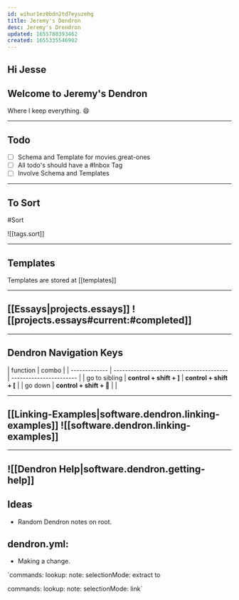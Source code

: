 ```yaml
---
id: wihur1ez0bdn2td7eyuzehg
title: Jeremy's Dendron
desc: Jeremy's Drendron
updated: 1655780393462
created: 1655335546902
---
```


## Hi Jesse

## Welcome to Jeremy's Dendron

Where I keep everything. :smile:

---

## Todo

- [ ] Schema and Template for movies.great-ones
- [ ] All todo's should have a #Inbox Tag
- [ ] Involve Schema and Templates

---

## To Sort

#Sort

![[tags.sort]]

---

## Templates

Templates are stored at [[templates]]

---

## [[Essays|projects.essays]] ![[projects.essays#current:#completed]]

---

## Dendron Navigation Keys

| function      | combo                                    |
| ------------- | ---------------------------------------- | ----------------------- |
| go to sibling | **control + shift + ]**                  | **control + shift + [** |
| go down       | **control + shift + :arrow_down_small:** |                         |

---

## [[Linking-Examples|software.dendron.linking-examples]] ![[software.dendron.linking-examples]]

---

## ![[Dendron Help|software.dendron.getting-help]]

## Ideas

- Random Dendron notes on root.

## dendron.yml:

- Making a change.

`commands:
lookup:
note:
selectionMode: extract
to

commands:
lookup:
note:
selectionMode: link`
